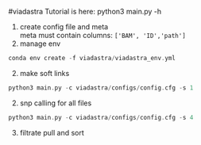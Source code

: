 #viadastra
Tutorial is here: 
python3 main.py -h 


1. create config file and meta\
meta must contain columns:
`['BAM', 'ID','path']`
2. manage env
```php
conda env create -f viadastra/viadastra_env.yml
```

2. make soft links 
```php
python3 main.py -c viadastra/configs/config.cfg -s 1
```
2. snp calling for all files
```php
python3 main.py -c viadastra/configs/config.cfg -s 4
```
3. filtrate pull and sort 


